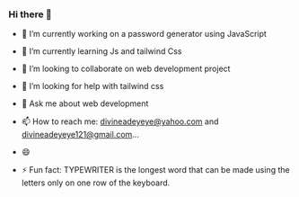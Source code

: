 ### Hi there 👋






- 🔭 I’m currently working on a password generator using JavaScript

- 🌱 I’m currently learning Js and tailwind Css
- 👯 I’m looking to collaborate on web development project
- 🤔 I’m looking for help with tailwind css
- 💬 Ask me about web development
- 📫 How to reach me: divineadeyeye@yahoo.com and divineadeyeye121@gmail.com...
- 😄 
- ⚡ Fun fact: TYPEWRITER is the longest word that can be made using the letters only on one row of the keyboard.

